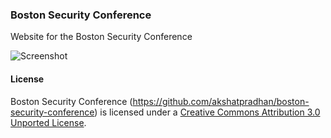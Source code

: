 ### Boston Security Conference ###

Website for the Boston Security Conference

![Screenshot](https://raw.github.com/akshatpradhan/boston-security-conference/master/boston-security-conference.png)

#### License ####

Boston Security Conference (https://github.com/akshatpradhan/boston-security-conference) is licensed under a
[Creative Commons Attribution 3.0 Unported License](http://creativecommons.org/licenses/by/3.0/deed.en_US).
